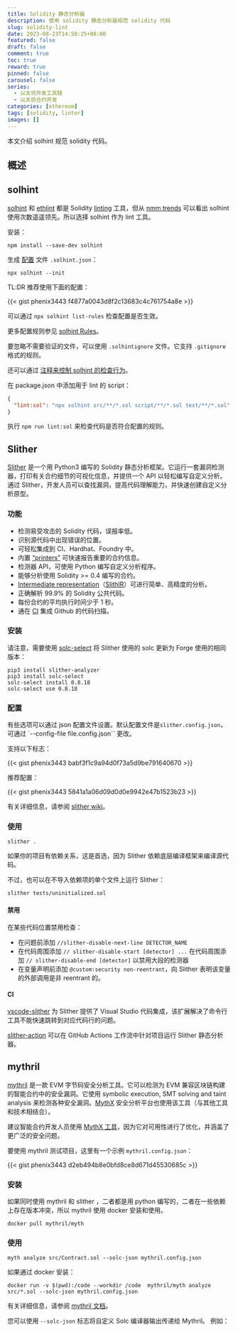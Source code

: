 ```yaml
---
title: Solidity 静态分析器
description: 使用 solidity 静态分析器规范 solidity 代码
slug: solidity-lint
date: 2023-08-23T14:50:25+08:00
featured: false
draft: false
comment: true
toc: true
reward: true
pinned: false
carousel: false
series:
  - 以太坊开发工具链
  - 以太坊合约开发
categories: [ethereum]
tags: [solidity, linter]
images: []
---
```


本文介绍 solhint 规范 solidity 代码。

<!--more-->

## 概述

## solhint

[solhint](https://github.com/protofire/solhint) 和 [ethlint](https://github.com/duaraghav8/Ethlint) 都是 Solidity [linting](<https://en.wikipedia.org/wiki/Lint_(software)>) 工具，但从 [nmm trends](https://npmtrends.com/ethlint-vs-solhint-vs-solium) 可以看出 solhint 使用次数遥遥领先。所以选择 solhint 作为 lint 工具。

安装：

```shell
npm install --save-dev solhint
```

生成 [配置](https://protofire.github.io/solhint/#configuration) 文件 `.solhint.json`：

```shell
npx solhint --init
```

TL:DR 推荐使用下面的配置：

{{< gist phenix3443 f4877a0043d8f2c13683c4c761754a8e >}}

可以通过 `npx solhint list-rules` 检查配置是否生效。

更多配置规则参见 [solhint Rules](https://protofire.github.io/solhint/docs/rules.html)。

要忽略不需要验证的文件，可以使用 `.solhintignore` 文件。它支持 `.gitignore` 格式的规则。

还可以通过 [注释来控制 solhint 的检查行为](https://protofire.github.io/solhint/#configure-the-linter-with-comments)。

在 package.json 中添加用于 lint 的 script：

```json
{
  "lint:sol": "npx solhint src/**/*.sol script/**/*.sol test/**/*.sol"
}
```

执行 `npm run lint:sol` 来检查代码是否符合配置的规则。

## Slither

[Slither](https://github.com/crytic/slither) 是一个用 Python3 编写的 Solidity 静态分析框架。它运行一套漏洞检测器，打印有关合约细节的可视化信息，并提供一个 API 以轻松编写自定义分析。通过 Slither，开发人员可以查找漏洞，提高代码理解能力，并快速创建自定义分析原型。

### 功能

- 检测易受攻击的 Solidity 代码，误报率低。
- 识别源代码中出现错误的位置。
- 可轻松集成到 CI、Hardhat、Foundry 中。
- 内置 [“printers”](https://github.com/crytic/slither/wiki/Printer-documentation) 可快速报告重要的合约信息。
- 检测器 API，可使用 Python 编写自定义分析程序。
- 能够分析使用 Solidity >= 0.4 编写的合约。
- [Intermediate representation](https://en.wikipedia.org/wiki/Intermediate_representation)（[SlithIR](https://github.com/trailofbits/slither/wiki/SlithIR)）可进行简单、高精度的分析。
- 正确解析 99.9% 的 Solidity 公共代码。
- 每份合约的平均执行时间少于 1 秒。
- 通在 [CI](https://github.com/marketplace/actions/slither-action) 集成 Github 的代码扫描。

### 安装

请注意，需要使用 [solc-select](https://github.com/crytic/solc-select) 将 Slither 使用的 solc 更新为 Forge 使用的相同版本：

```shell
pip3 install slither-analyzer
pip3 install solc-select
solc-select install 0.8.18
solc-select use 0.8.18
```

### 配置

有些选项可以通过 json 配置文件设置。默认配置文件是`slither.config.json`，可通过 `--config-file file.config.json`` 更改。

支持以下标志：

{{< gist phenix3443 babf3f1c9a94d0f73a5d9be791640670 >}}

推荐配置：

{{< gist phenix3443 5841a1a06d09d0d0e9942e47b1523b23 >}}

有关详细信息，请参阅 [slither wiki](https://github.com/crytic/slither/wiki/Usage)。

### 使用

```shell
slither .
```

如果你的项目有依赖关系，这是首选，因为 Slither 依赖底层编译框架来编译源代码。

不过，也可以在不导入依赖项的单个文件上运行 Slither：

```shell
slither tests/uninitialized.sol
```

#### 禁用

在某些代码位置禁用检查：

- 在问题前添加 `//slither-disable-next-line DETECTOR_NAME`
- 在代码周围添加 `// slither-disable-start [detector] ...` 在代码周围添加 `// slither-disable-end [detector]` 以禁用大段的检测器
- 在变量声明前添加 `@custom:security non-reentrant`，向 Slither 表明该变量的外部调用是非 reentrant 的。

#### CI

[vscode-slither](https://marketplace.visualstudio.com/items?itemName=trailofbits.slither-vscode) 为 Slither 提供了 Visual Studio 代码集成，该扩展解决了命令行工具不能快速跳转到对应代码行的问题。

[slither-action](https://github.com/marketplace/actions/slither-action) 可以在 GitHub Actions 工作流中针对项目运行 Slither 静态分析器。

## mythril

[mythril](https://github.com/ConsenSys/mythril) 是一款 EVM 字节码安全分析工具。它可以检测为 EVM 兼容区块链构建的智能合约中的安全漏洞。它使用 symbolic execution, SMT solving and taint analysis 来检测各种安全漏洞。[MythX](https://mythx.io/) 安全分析平台也使用该工具（与其他工具和技术相结合）。

建议智能合约开发人员使用 [MythX 工具](https://github.com/b-mueller/awesome-mythx-smart-contract-security-tools)，因为它对可用性进行了优化，并涵盖了更广泛的安全问题。

要使用 mythril 测试项目，这里有一个示例 `mythril.config.json`：

{{< gist phenix3443 d2eb494b8e0bfd8ce8d671d45530685c >}}

### 安装

如果同时使用 mythril 和 slither ，二者都是用 python 编写的，二者在一些依赖上存在版本冲突，所以 mythril 使用 docker 安装和使用。

```shell
docker pull mythril/myth
```

### 使用

```shell
myth analyze src/Contract.sol --solc-json mythril.config.json
```

如果通过 docker 安装：

```shell
docker run -v $(pwd):/code --workdir /code  mythril/myth analyze src/*.sol --solc-json mythril.config.json
```

有关详细信息，请参阅 [mythril 文档](https://mythril-classic.readthedocs.io/en/develop/)。

您可以使用 `--solc-json` 标志将自定义 Solc 编译器输出传递给 Mythril。 例如：

